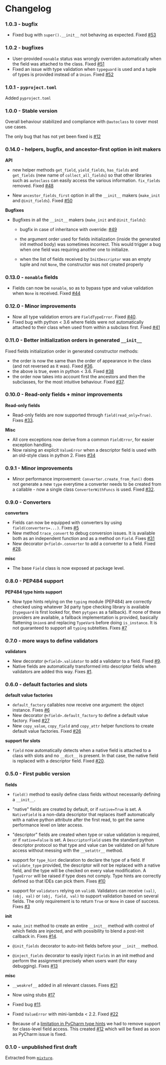 # Changelog

### 1.0.3 - bugfix

 * Fixed bug with `super().__init__` not behaving as expected. Fixed [#53](https://github.com/smarie/python-pyfields/issues/53)

### 1.0.2 - bugfixes

 * User-provided `nonable` status was wrongly overriden automatically when the field was attached to the class. Fixed [#51](https://github.com/smarie/python-pyfields/issues/51) 
 * Fixed an issue with type validation when `typeguard` is used and a tuple of types is provided instead of a `Union`. Fixed [#52](https://github.com/smarie/python-pyfields/issues/52)

### 1.0.1 - `pyproject.toml`

Added `pyproject.toml`

### 1.0.0 - Stable version

Overall behaviour stabilized and compliance with `@autoclass` to cover most use cases.

The only bug that has not yet been fixed is [#12](https://github.com/smarie/python-pyfields/issues/12) 

### 0.14.0 - helpers, bugfix, and ancestor-first option in init makers

**API**

 - new helper methods `get_field`, `yield_fields`, `has_fields` and `get_fields` (new name of `collect_all_fields`) so that other libraries such as `autoclass` can easily access the various information. `fix_fields` removed. Fixed [#48](https://github.com/smarie/python-pyfields/issues/48) 

 - New `ancestor_fields_first` option in all the `__init__` makers (`make_init` and `@init_fields`). Fixed [#50](https://github.com/smarie/python-pyfields/issues/50)

**Bugfixes**

 - Bugfixes in all the `__init__` makers (`make_init` and `@init_fields`):  

    - bugfix in case of inheritance with override: [#49](https://github.com/smarie/python-pyfields/issues/49)

    - the argument order used for fields initialization (inside the generated init method body) was sometimes incorrect. This would trigger a bug when one field was requiring another one to initialize.

    - when the list of fields received by `InitDescriptor` was an empty tuple and not `None`, the constructor was not created properly

### 0.13.0 - `nonable` fields

 - Fields can now be `nonable`, so as to bypass type and value validation when `None` is received. Fixed [#44](https://github.com/smarie/python-pyfields/issues/44)

### 0.12.0 - Minor improvements

 - Now all type validation errors are `FieldTypeError`. Fixed [#40](https://github.com/smarie/python-pyfields/issues/40).
 - Fixed bug with python < 3.6 where fields were not automatically attached to their class when used from within a subclass first. Fixed [#41](https://github.com/smarie/python-pyfields/issues/41)

### 0.11.0 - Better initialization orders in generated `__init__`

Fixed fields initialization order in generated constructor methods:

 - the order is now the same than the order of appearance in the class (and not reversed as it was). Fixed [#36](https://github.com/smarie/python-pyfields/issues/36). 
 - the above is true, even in python < 3.6. Fixed [#38](https://github.com/smarie/python-pyfields/issues/38)
 - the order now takes into account first the ancestors and then the subclasses, for the most intuitive behaviour. Fixed [#37](https://github.com/smarie/python-pyfields/issues/37).
 

### 0.10.0 - Read-only fields + minor improvements

**Read-only fields**

 - Read-only fields are now supported through `field(read_only=True)`. Fixes [#33](https://github.com/smarie/python-pyfields/issues/33).

**Misc**

 - All core exceptions now derive from a common `FieldError`, for easier exception handling. 
 - Now raising an explicit `ValueError` when a descriptor field is used with an old-style class in python 2. Fixes [#34](https://github.com/smarie/python-pyfields/issues/34) 

### 0.9.1 - Minor improvements

 - Minor performance improvement: `Converter.create_from_fun()` does not generate a new `type` everytime a converter needs to be created from a callable - now a single class `ConverterWithFuncs` is used. Fixed [#32](https://github.com/smarie/python-pyfields/issues/32). 

### 0.9.0 - Converters

**converters**

 - Fields can now be equipped with converters by using `field(converters=...)`. Fixes [#5](https://github.com/smarie/python-pyfields/issues/5)
 - New method `trace_convert` to debug conversion issues. It is available both as an independent function and as a method on `Field`. Fixes [#31](https://github.com/smarie/python-pyfields/issues/31)
 - New decorator `@<field>.converter` to add a converter to a field. Fixed [#28](https://github.com/smarie/python-pyfields/issues/28).

**misc**

 - The base `Field` class is now exposed at package level.

### 0.8.0 - PEP484 support

**PEP484 type hints support**

 - Now type hints relying on the `typing` module (PEP484) are correctly checked using whatever 3d party type checking library is available (`typeguard` is first looked for, then `pytypes` as a fallback). If none of these providers are available, a fallback implementation is provided, basically flattening `Union`s and replacing `TypeVar`s before doing `is_instance`. It is not guaranteed to support all `typing` subtelties. Fixes [#7](https://github.com/smarie/python-pyfields/issues/7)


### 0.7.0 - more ways to define validators

**validators**

 - New decorator `@<field>.validator` to add a validator to a field. Fixed [#9](https://github.com/smarie/python-pyfields/issues/9). 
 - Native fields are automatically transformed into descriptor fields when validators are added this way. Fixes [#1](https://github.com/smarie/python-pyfields/issues/1).


### 0.6.0 - default factories and slots

**default value factories**

 - `default_factory` callables now receive one argument: the object instance. Fixes [#6](https://github.com/smarie/python-pyfields/issues/6)
 - New decorator `@<field>.default_factory` to define a default value factory. Fixed [#27](https://github.com/smarie/python-pyfields/issues/27)
 - New `copy_value`, `copy_field` and `copy_attr` helper functions to create default value factories. Fixed [#26](https://github.com/smarie/python-pyfields/issues/26)

**support for slots**

 - `field` now automatically detects when a native field is attached to a class with slots and no `__dict__` is present. In that case, the native field is replaced with a descriptor field. Fixed [#20](https://github.com/smarie/python-pyfields/issues/20).

### 0.5.0 - First public version

**fields**

 - `field()` method to easily define class fields without necessarily defining a `__init__`.
 
 - "native" fields are created by default, or if `native=True` is set. A `NativeField` is a non-data descriptor that replaces itself automatically with a native python attribute after the first read, to get the same performance level on later access. 
 
 - "descriptor" fields are created when type or value validation is required, or if `native=False` is set. A `DescriptorField` uses the standard python descriptor protocol so that type and value can be validated on all future access without messing with the `__setattr__` method.
 
 - support for `type_hint` declaration to declare the type of a field. If `validate_type` provided, the descriptor will *not* be replaced with a native field, and the type will be checked on every value modification. A `TypeError` will be raised if type does not comply. Type hints are correctly defined so that IDEs can pick them. Fixes [#10](https://github.com/smarie/python-pyfields/issues/10)
 
 - support for `validators` relying on `valid8`. Validators can receive `(val)`, `(obj, val)` or `(obj, field, val)` to support validation based on several fields. The only requirement is to return `True` or `None` in case of success. Fixes [#3](https://github.com/smarie/python-pyfields/issues/3)

**init**

 - `make_init` method to create an entire `__init__` method with control of which fields are injected, and with possibility to blend a post-init callback in. Fixes [#14](https://github.com/smarie/python-pyfields/issues/14).

 - `@init_fields` decorator to auto-init fields before your `__init__` method.

 - `@inject_fields` decorator to easily inject `fields` in an init method and perform the assignment precisely when users want (for easy debugging). Fixes [#13](https://github.com/smarie/python-pyfields/issues/13)

**misc**

 - `__weakref__` added in all relevant classes. Fixes [#21](https://github.com/smarie/python-pyfields/issues/21)
 
 - Now using stubs [#17](https://github.com/smarie/python-pyfields/issues/17)
 
 - Fixed bug [#11](https://github.com/smarie/python-pyfields/issues/11).
 
 - Fixed `ValueError` with mini-lambda < 2.2. Fixed [#22](https://github.com/smarie/python-pyfields/issues/22)
 
 - Because of a [limitation in PyCharm type hints](https://youtrack.jetbrains.com/issue/PY-38151) we had to remove support for class-level field access. This created [#12](https://github.com/smarie/python-pyfields/issues/12) which will be fixed as soon as PyCharm issue is fixed.
 
### 0.1.0 - unpublished first draft

Extracted from [`mixture`](https://smarie.github.io/python-mixture/).
